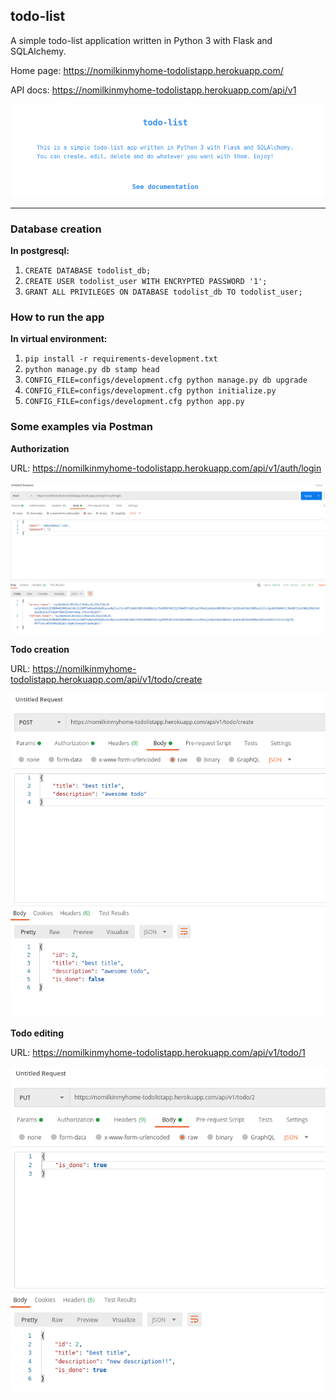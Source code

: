 ## todo-list

A simple todo-list application written in Python 3 with Flask and SQLAlchemy.

Home page: https://nomilkinmyhome-todolistapp.herokuapp.com/

API docs: https://nomilkinmyhome-todolistapp.herokuapp.com/api/v1

![index page](screenshots/index_page.png)

---

### **Database creation**

**In postgresql:**
1. ```CREATE DATABASE todolist_db;```
2. ```CREATE USER todolist_user WITH ENCRYPTED PASSWORD '1';```
3. ```GRANT ALL PRIVILEGES ON DATABASE todolist_db TO todolist_user;```

### **How to run the app**

**In virtual environment:**
1. ```pip install -r requirements-development.txt```
2. ```python manage.py db stamp head```
3. ```CONFIG_FILE=configs/development.cfg python manage.py db upgrade```
4. ```CONFIG_FILE=configs/development.cfg python initialize.py```
5. ```CONFIG_FILE=configs/development.cfg python app.py``` 

### **Some examples via Postman**

**Authorization**

URL: https://nomilkinmyhome-todolistapp.herokuapp.com/api/v1/auth/login

![auth](screenshots/login.png)


**Todo creation**

URL: https://nomilkinmyhome-todolistapp.herokuapp.com/api/v1/todo/create

![todo creation](screenshots/creation.png)


**Todo editing**

URL: https://nomilkinmyhome-todolistapp.herokuapp.com/api/v1/todo/1

![todo creation](screenshots/editing.png)